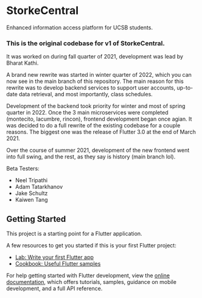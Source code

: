 # StorkeCentral

Enhanced information access platform for UCSB students.

### This is the original codebase for v1 of StorkeCentral.
It was worked on during fall quarter of 2021, development was lead by Bharat Kathi.

A brand new rewrite was started in winter quarter of 2022, which you can now see in the main branch of this repository.
The main reason for this rewrite was to develop backend services to support user accounts, up-to-date data retrieval, and most importantly, class schedules.

Development of the backend took priority for winter and most of spring quarter in 2022. Once the 3 main microservices were completed (montecito, lacumbre, rincon), frontend development began once agian. It was decided to do a full rewrite of the existing codebase for a couple reasons. The biggest one was the release of Flutter 3.0 at the end of March 2021.

Over the course of summer 2021, development of the new frontend went into full swing, and the rest, as they say is history (main branch lol). 

Beta Testers:
- Neel Tripathi
- Adam Tatarkhanov
- Jake Schultz
- Kaiwen Tang

## Getting Started

This project is a starting point for a Flutter application.

A few resources to get you started if this is your first Flutter project:

- [Lab: Write your first Flutter app](https://docs.flutter.dev/get-started/codelab)
- [Cookbook: Useful Flutter samples](https://docs.flutter.dev/cookbook)

For help getting started with Flutter development, view the
[online documentation](https://docs.flutter.dev/), which offers tutorials,
samples, guidance on mobile development, and a full API reference.
